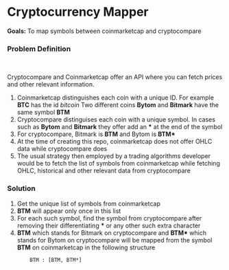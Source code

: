 <h1>Cryptocurrency Mapper</h1>
<b>Goals:</b> To map symbols between coinmarketcap and cryptocompare<br/>
<h3>Problem Definition</h3><br/>
<p>
Cryptocompare and Coinmarketcap offer an API where you can fetch prices and other relevant information.
<ol>
<li>Coinmarketcap distinguishes each coin with a unique ID. For example <b>BTC</b> has the id <i>bitcoin</i> Two different coins <b>Bytom</b> and <b>Bitmark</b> have the same symbol <b>BTM</b></li>
<li>Cryptocompare distinguises each coin with a unique symbol. In cases such as <b>Bytom</b> and <b>Bitmark</b> they offer add an <b>*</b> at the end of the symbol</li>
<li>For cryptocompare, Bitmark is <b>BTM</b> and Bytom is <b>BTM*</b></li>
<li>At the time of creating this repo, coinmarketcap does not offer OHLC data while cryptocompare does</li>
<li>The usual strategy then employed by a trading algorithms developer would be to fetch the list of symbols from coinmarketcap while fetching OHLC, historical and other relevant data from cryptocompare</li>
</ol>
</p>
<h3>Solution</h3>
<ol>
  <li>Get the unique list of symbols from coinmarketcap</li>
  <li><b>BTM</b> will appear only once in this list</li>
  <li>For each such symbol, find the symbol from cryptocompare after removing their differentiating <b>*</b> or any other such extra character</li>
  <li><b>BTM</b> which stands for Bitmark on cryptocompare and <b>BTM*</b> which stands for Bytom on cryptocompare will be mapped from the symbol <b>BTM</b> on coinmarketcap in the following structure</li>
  <code>
    BTM : [BTM, BTM*]
  </code>
</ol>
